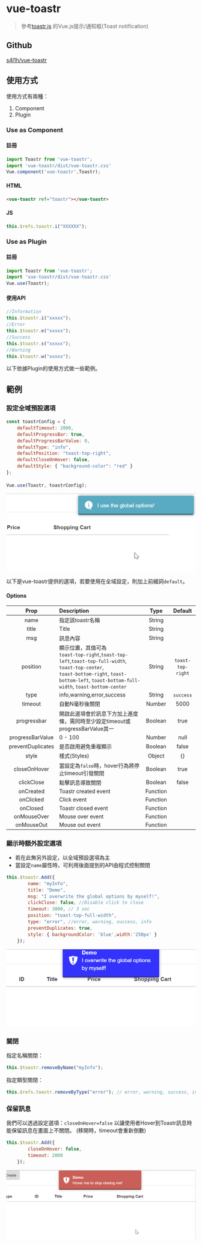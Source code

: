 # vue-toastr

> 參考[toastr.js](https://github.com/CodeSeven/toastr) 的Vue.js提示/通知框(Toast notification)

## Github

[s4l1h/vue-toastr](https://github.com/s4l1h/vue-toastr)


## 使用方式

使用方式有兩種：
1. Component
2. Plugin

### Use as Component

#### 註冊

```javascript
import Toastr from 'vue-toastr';
import 'vue-toastr/dist/vue-toastr.css'
Vue.component('vue-toastr',Toastr);
```

#### HTML

```html
<vue-toastr ref="toastr"></vue-toastr>
```

#### JS

```javascript
this.$refs.toastr.i("XXXXXX");
```

### Use as Plugin

#### 註冊

```javascript
import Toastr from 'vue-toastr';
import 'vue-toastr/dist/vue-toastr.css'
Vue.use(Toastr);
```

#### 使用API

```javascript
//Information
this.$toastr.i("xxxxx");
//Error
this.$toastr.e("xxxxx");
//Success
this.$toastr.s("xxxxx");
//Warning
this.$toastr.w("xxxxx");
```

以下依據Plugin的使用方式做一些範例。

## 範例

### 設定全域預設選項

```javascript
const toastrConfig = {
    defaultTimeout: 2000,
	defaultProgressBar: true,
	defaultProgressBarValue: 0,
	defaultType: "info",
	defaultPosition: "toast-top-right",
	defaultCloseOnHover: false,
	defaultStyle: { "background-color": "red" }
};

Vue.use(Toastr, toastrConfig);
```

![](assets/demo1.gif)

以下是vue-toastr提供的選項，若要使用在全域設定，則加上前綴詞`default`。

#### Options

| Prop | Description | Type | Default |
|:----:|:------------|:----:|:-------:|
| name | 指定該toastr名稱 | String | |
| title | Title | String | |
| msg | 訊息內容 | String | |
| position | 顯示位置，其值可為 <br />`toast-top-right`,`toast-top-left`,`toast-top-full-width`, `toast-top-center`,<br />`toast-bottom-right`, `toast-bottom-left`,  `toast-bottom-full-width`, `toast-bottom-center` | String | `toast-top-right` |
| type | info,warning,error,success | String | `success` |
| timeout | 自動N毫秒後關閉 | Number | 5000 |
| progressbar | 開啟此選項會於訊息下方加上進度條，需同時至少設定timeout或progressBarValue其一 | Boolean | true |
| progressBarValue | 0 - 100 | Number | null |
| preventDuplicates | 是否啟用避免重複顯示 | Boolean | false | 
| style | 樣式(Styles) | Object | {} |
| closeOnHover | 當設定為`false`時，hover行為將停止timeout引發關閉 | Boolean | true |
| clickClose | 點擊訊息導致關閉 | Boolean | false |
| onCreated | Toastr created event | Function | |
| onClicked | Click event | Function | |
| onClosed  | Toastr closed event | Function | |
| onMouseOver | Mouse over event | Function | |
| onMouseOut | Mouse out event | Function | |


### 顯示時額外設定選項

- 若在此無另外設定，以全域預設選項為主
- 當設定`name`屬性時，可利用後面提到的API由程式控制關閉

```javascript
this.$toastr.Add({
        name: "myInfo",
        title: "Demo",
        msg: "I overwrite the global options by myself!",
        clickClose: false, //Disable click to close 
        timeout: 3000, // 3 sec
        position: "toast-top-full-width",
        type: "error", //error, warning, success, info
        preventDuplicates: true, 
        style: { backgroundColor: 'blue',width:'250px' }
    });
```

![](assets/demo2.gif)


### 關閉

指定名稱關閉：

```javascript
this.$toastr.removeByName("myInfo");
```

指定類型關閉：

```javascript
this.$refs.toastr.removeByType("error"); // error, warning, success, info
```


### 保留訊息

我們可以透過設定選項：`closeOnHover=false`
以讓使用者Hover到Toastr訊息時能保留訊息在畫面上不關閉。
(移開時，timeout會重新倒數)

```javascript
this.$toastr.Add({
        closeOnHover: false,
        timeout: 2000
    });
```

![](assets/demo3.gif)
